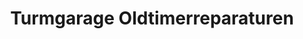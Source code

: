 ---
title: "Turmgarage Oldtimerreparaturen"
url: /kleve/turmgarage-oldtimerreparaturen/
shop: Autohaus
---
